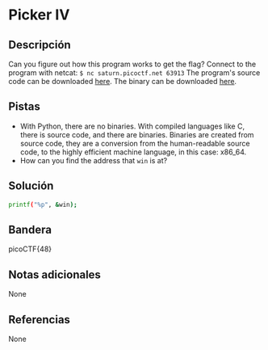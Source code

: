# Picker IV

## Descripción
Can you figure out how this program works to get the flag? Connect to the program with netcat: `$ nc saturn.picoctf.net 63913` The program's source code can be downloaded [here](https://artifacts.picoctf.net/c/529/picker-IV.c). The binary can be downloaded [here](https://artifacts.picoctf.net/c/529/picker-IV).

## Pistas
- With Python, there are no binaries. With compiled languages like C, there is source code, and there are binaries. Binaries are created from source code, they are a conversion from the human-readable source code, to the highly efficient machine language, in this case: x86_64.
- How can you find the address that `win` is at?

## Solución
```bash
printf("%p", &win);
```

## Bandera
picoCTF{48}

## Notas adicionales
None

## Referencias
None